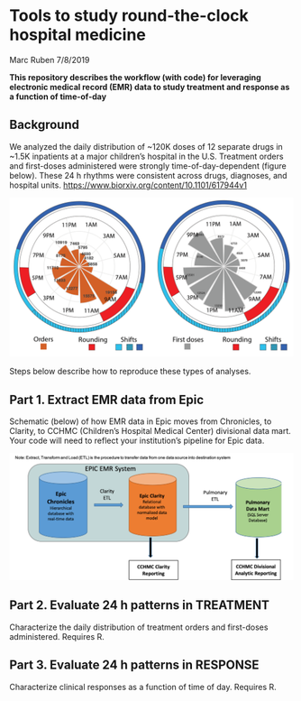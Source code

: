 Tools to study round-the-clock hospital medicine
================
Marc Ruben
7/8/2019

**This repository describes the workflow (with code) for leveraging
electronic medical record (EMR) data to study treatment and response as
a function of time-of-day**

## Background

We analyzed the daily distribution of ~120K doses of 12 separate drugs
in ~1.5K inpatients at a major children’s hospital in the U.S. Treatment
orders and first-doses administered were strongly time-of-day-dependent
(figure below). These 24 h rhythms were consistent across drugs,
diagnoses, and hospital units.
<https://www.biorxiv.org/content/10.1101/617944v1>

![image caption Source](images/GitRepo_AllDrugWheels.png)

Steps below describe how to reproduce these types of analyses.

## Part 1. Extract EMR data from Epic

Schematic (below) of how EMR data in Epic moves from Chronicles, to
Clarity, to CCHMC (Children’s Hospital Medical Center) divisional data
mart. Your code will need to reflect your institution’s pipeline for
Epic data.

![image caption Source](images/EpicSchematic.png)

## Part 2. Evaluate 24 h patterns in TREATMENT

Characterize the daily distribution of treatment orders and first-doses
administered. Requires R.

## Part 3. Evaluate 24 h patterns in RESPONSE

Characterize clinical responses as a function of time of day. Requires
R.
